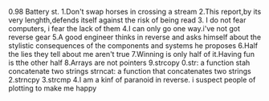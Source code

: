 0.98 Battery st.
1.Don't swap horses in crossing a stream
2.This report,by its very lenghth,defends itself against the risk of being read
3. I do not fear computers, i fear the lack of them
4.I can only go one way.i've not got reverse gear
5.A good engineer thinks in reverse and asks himself about the stylistic consequences of the components and systems he proposes
6.Half the lies they tell about me aren't true
7.Winning is only half of it.Having fun is tthe other half
8.Arrays are not pointers
9.strcopy
0.str:
a function stah concatenate two strings
strncat:
a function that concatenates two strings
2.strncpy
3.strcmp
4.I am a kinf of paranoid in reverse. i suspect people of plotting to make me happy
